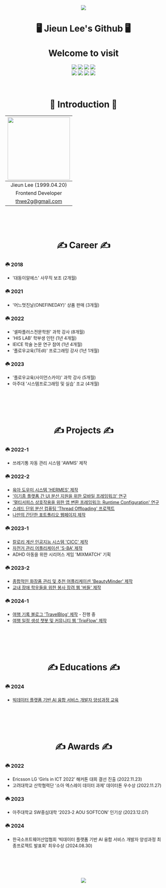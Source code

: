 <div align="center">
  
<img src="https://capsule-render.vercel.app/api?type=waving&color=gradient&height=200&section=header&text=LeeJieun&fontSize=60" />

# 🖥️ Jieun Lee's Github 🖥️ </br></br> Welcome to visit

<img src="https://img.shields.io/badge/Github-000000?style=for-the-badge&logo=github&logoColor=white"/>

<img src="https://img.shields.io/badge/Flutter-02CCFE?style=for-the-badge&logo=flutter&logoColor=white"/>

<img src="https://img.shields.io/badge/Android%20Studio-3DA200?style=for-the-badge&logo=androidstudio&logoColor=white"/>

<img src="https://img.shields.io/badge/Postman-FF6C37?style=for-the-badge&logo=postman&logoColor=white"/>
</br>
<img src="https://img.shields.io/badge/springboot-6DB33F?style=for-the-badge&logo=springboot&logoColor=white"/>

<img src="https://img.shields.io/badge/visual%20studio%20code-007ACC?style=for-the-badge&logo=visualstudiocode&logoColor=white"/>

<img src="https://img.shields.io/badge/IntelliJ%20IDEA%20CE-0000CD?style=for-the-badge&logo=intellijidea&logoColor=white"/>

<img src="https://img.shields.io/badge/Figma-000000?style=for-the-badge&logo=figma&logoColor=white"/>
<br/><br/></br>

# 💚 Introduction 💚
<img width="200px" src="https://github.com/BuddlIes/FrontEnd/assets/100847440/114a2fda-8af6-488a-a968-e0c1c4a80cf9"/>|
|:-----:|
|Jieun Lee (1999.04.20)|
|Frontend Developer|
|thwe2g@gmail.com|
</div>
<br/><br/></br>

<div align="center">
  
# ✍️ Career ✍️
</div>

### ☘️ 2018
- '대동이알에스' 사무직 보조 (2개월)
### ☘️ 2021
- '어느멋진날(ONEFINEDAY)' 상품 판매 (3개월)
### ☘️ 2022
- '셀파플러스전문학원' 과학 강사 (8개월)
- 'HIS LAB' 학부생 인턴 (1년 4개월)
- IEICE 학술 논문 연구 참여 (1년 4개월)
- '플로우교육(TEdI)' 프로그래밍 강사 (1년 1개월)
### ☘️ 2023
- '플로우교육(사이언스카이)' 과학 강사 (5개월)
- 아주대 '시스템프로그래밍 및 실습' 조교 (4개월)
## 
<br/><br/></br>

<div align="center">
  
# ✍️ Projects ✍️
</div>

### ☘️ 2022-1
- 쓰레기통 자동 관리 시스템 'AWMS' 제작
### ☘️ 2022-2
- [육아 도우미 시스템 'HERMES' 제작](https://github.com/LeeZEun/HERMES)
- ['이기종 플랫폼 간 UI 분산 지원을 위한 모바일 프레임워크' 연구](https://github.com/LeeZEun/WEB_FLUID)
- ['멀티서피스 상호작용을 위한 앱 변환 프레임워크: Runtime Configuration' 연구](https://github.com/LeeZEun/WEB_FLUID)
- [스레드 단위 분산 컵퓨팅 'Thread Offloading' 프로젝트](https://github.com/LeeZEun/DistributedSystem)
- [나만의 간단한 포트폴리오 웹페이지 제작](https://github.com/LeeZEun/OSS_Project_WEB)
### ☘️ 2023-1
- [칼로리 계산 인공지능 시스템 'CICC' 제작](https://github.com/LeeZEun/2023S-Ajou-ML/blob/main/TeamProject_Calories_Calculator.ipynb)
- [자전거 관리 어플리케이션 'S-BA' 제작](https://github.com/safe-bicycle-assistant/s-ba)
- ADHD 아동을 위한 시리어스 게임 'MIXMATCH' 기획
### ☘️ 2023-2
- [종합적인 화장품 관리 및 추천 어플리케이션 'BeautyMinder' 제작](https://github.com/beminder/BeautyMinder)
- [교내 장애 학우들을 위한 봉사 장려 웹 '버들' 제작](https://github.com/BuddlIes/BackEnd)
### ☘️ 2024-1
- [여행 기록 블로그 'TravelBlog' 제작](https://github.com/LeeZEun/TravelBlog) - 진행 중
- [여행 일정 생성 챗봇 및 커뮤니티 웹 'TripFlow' 제작](https://github.com/orgs/KOSA-DDABONG/repositories)

## 
<br/><br/></br>

<div align="center">
  
# ✍️ Educations ✍️
</div>

### ☘️ 2024
- [빅데이터 플랫폼 기반 AI 융합 서비스 개발자 양성과정 교육](https://www.notion.so/dearyou-th/dd5958c5371c4b1ea07abc57b4b976be?v=feadca0f80ed44c48b3af3a3d0a8dd6a&pvs=4)

##
<br/><br/></br>

<div align="center">

# ✍️ Awards ✍️
</div>

### ☘️ 2022
- Ericsson LG ‘Girls in ICT 2022’ 해커톤 대회 결선 진출 (2022.11.23)
-	고려대학교 산학협력단 ‘소아 엑스레이 데이터 과제’ 데이터톤 우수상 (2022.11.27)

### ☘️ 2023
- 아주대학교 SW중심대학 ‘2023-2 AOU SOFTCON’ 인기상 (2023.12.07)

### ☘️ 2024
- 한국소프트웨어산업협회 ‘빅데이터 플랫폼 기반 AI 융합 서비스 개발자 양성과정 최종프로젝트 발표회’ 최우수상 (2024.08.30)

##
<br/><br/></br>

<div align="center">

<img src="https://capsule-render.vercel.app/api?type=waving&color=gradient&height=200&section=footer" />
